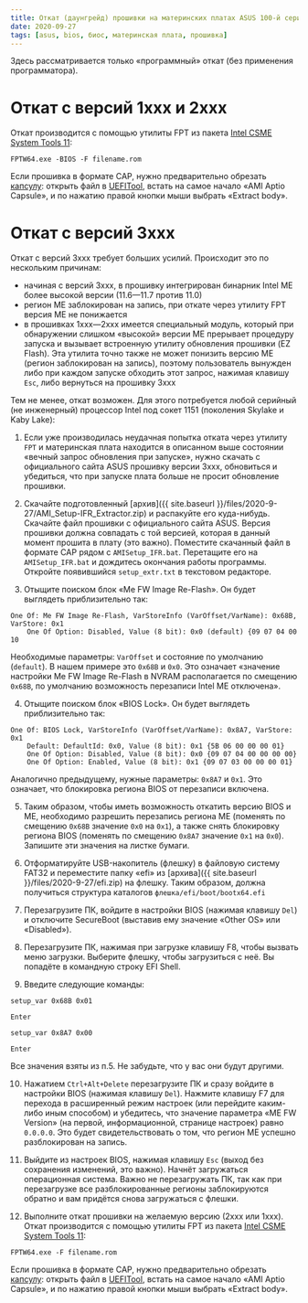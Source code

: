 ```yaml
---
title: Откат (даунгрейд) прошивки на материнских платах ASUS 100-й серии
date: 2020-09-27
tags: [asus, bios, биос, материнская плата, прошивка]
---
```


Здесь рассматривается только «программный» откат (без применения программатора).

# Откат с версий 1xxx и 2xxx

Откат производится с помощью утилиты FPT из пакета [Intel CSME System Tools 11](https://www.win-raid.com/t596f39-Intel-Management-Engine-Drivers-Firmware-amp-System-Tools.html):
```
FPTW64.exe -BIOS -F filename.rom
```
Если прошивка в формате CAP, нужно предварительно обрезать [капсулу](https://habr.com/post/185704/): открыть файл в [UEFITool](https://github.com/LongSoft/UEFITool/releases), встать на самое начало «AMI Aptio Capsule», и по нажатию правой кнопки мыши выбрать «Extract body».


# Откат с версий 3xxx

Откат с версий 3xxx требует больших усилий. Происходит это по нескольким причинам:
* начиная с версий 3xxx, в прошивку интегрирован бинарник Intel ME более высокой версии (11.6—11.7 против 11.0)
* регион ME заблокирован на запись, при откате через утилиту FPT версия ME не понижается
* в прошивках 1xxx—2xxx имеется специальный модуль, который при обнаружении слишком «высокой» версии ME прерывает процедуру запуска и вызывает встроенную утилиту обновления прошивки (EZ Flash). Эта утилита точно также не может понизить версию ME (регион заблокирован на запись), поэтому пользователь вынужден либо при каждом запуске обходить этот запрос, нажимая клавишу `Esc`, либо вернуться на прошивку 3xxx

Тем не менее, откат возможен. Для этого потребуется любой серийный (не инженерный) процессор Intel под сокет 1151 (поколения Skylake и Kaby Lake):

1. Если уже производилась неудачная попытка отката через утилиту `FPT` и материнская плата находится в описанном выше состоянии «вечный запрос обновления при запуске», нужно скачать с официального сайта ASUS прошивку версии 3xxx, обновиться и убедиться, что при запуске плата больше не просит обновление прошивки.

2. Скачайте подготовленный [архив]({{ site.baseurl }}/files/2020-9-27/AMI_Setup-IFR_Extractor.zip) и распакуйте его куда-нибудь. Скачайте файл прошивки с официального сайта ASUS. Версия прошивки должна совпадать с той версией, которая в данный момент прошита в плату (это важно). Поместите скачанный файл в формате CAP рядом с `AMISetup_IFR.bat`. Перетащите его на `AMISetup_IFR.bat` и дождитесь окончания работы программы. Откройте появившийся `setup_extr.txt` в текстовом редакторе.

3. Отыщите поиском блок «Me FW Image Re-Flash». Он будет выглядеть приблизительно так:
```
One Of: Me FW Image Re-Flash, VarStoreInfo (VarOffset/VarName): 0x68B, VarStore: 0x1
	One Of Option: Disabled, Value (8 bit): 0x0 (default) {09 07 04 00 10
```
Необходимые параметры: `VarOffset` и состояние по умолчанию (`default`). В нашем примере это `0x68B` и `0x0`. Это означает «значение настройки Me FW Image Re-Flash в NVRAM располагается по смещению `0x68B`, по умолчанию возможность перезаписи Intel ME отключена».

4. Отыщите поиском блок «BIOS Lock». Он будет выглядеть приблизительно так:
```
One Of: BIOS Lock, VarStoreInfo (VarOffset/VarName): 0x8A7, VarStore: 0x1
	Default: DefaultId: 0x0, Value (8 bit): 0x1 {5B 06 00 00 00 01}
	One Of Option: Disabled, Value (8 bit): 0x0 {09 07 04 00 00 00 00}
	One Of Option: Enabled, Value (8 bit): 0x1 {09 07 03 00 00 00 01}
```
Аналогично предыдущему, нужные параметры: `0x8A7` и `0x1`. Это означает, что блокировка региона BIOS от перезаписи включена.

5. Таким образом, чтобы иметь возможность откатить версию BIOS и ME, необходимо разрешить перезапись региона ME (поменять по смещению `0x68B` значение `0x0` на `0x1`), а также снять блокировку региона BIOS (поменять по смещению `0x8A7` значение `0x1` на `0x0`). Запишите эти значения на листке бумаги.

6. Отформатируйте USB-накопитель (флешку) в файловую систему FAT32 и переместите папку «efi» из [архива]({{ site.baseurl }}/files/2020-9-27/efi.zip) на флешку. Таким образом, должна получиться  структура каталогов `флешка/efi/boot/bootx64.efi`

7. Перезагрузите ПК, войдите в настройки BIOS (нажимая клавишу `Del`) и отключите SecureBoot (выставив ему значение «Other OS» или «Disabled»).

8. Перезагрузите ПК, нажимая при загрузке клавишу F8, чтобы вызвать меню загрузки. Выберите флешку, чтобы загрузиться с неё. Вы попадёте в командную строку EFI Shell.

9. Введите следующие команды:  
```
setup_var 0x68B 0x01
```
`Enter`
```
setup_var 0x8A7 0x00
``` 
`Enter`

Все значения взяты из п.5. Не забудьте, что у вас они будут другими.

10. Нажатием `Ctrl+Alt+Delete` перезагрузите ПК и сразу войдите в настройки BIOS (нажимая клавишу `Del`). Нажмите клавишу F7 для перехода в расширенный режим настроек (или перейдите каким-либо иным способом) и убедитесь, что значение параметра «ME FW Version» (на первой, информационной, странице настроек) равно `0.0.0.0`. Это будет свидетельствовать о том, что регион ME успешно разблокирован на запись.

11. Выйдите из настроек BIOS, нажимая клавишу `Esc` (выход без сохранения изменений, это важно). Начнёт загружаться операционная система. Важно не перезагружать ПК, так как при перезагрузке все разблокированные регионы заблокируются обратно и вам придётся снова загружаться с флешки.

12. Выполните откат прошивки на желаемую версию (2xxx или 1xxx). Откат производится с помощью утилиты FPT из пакета [Intel CSME System Tools 11](https://www.win-raid.com/t596f39-Intel-Management-Engine-Drivers-Firmware-amp-System-Tools.html):
```
FPTW64.exe -F filename.rom
```
Если прошивка в формате CAP, нужно предварительно обрезать [капсулу](https://habr.com/post/185704/): открыть файл в [UEFITool](https://github.com/LongSoft/UEFITool/releases), встать на самое начало «AMI Aptio Capsule», и по нажатию правой кнопки мыши выбрать «Extract body».